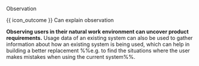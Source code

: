 <span id="title">Observation</span>

<span id="prereqs"></span>

<span id="outcomes">{{ icon_outcome }} Can explain observation</span>

<div id="body">

**Observing users in their natural work environment can uncover product requirements.** Usage data of an existing system can also be used to gather information about how an existing system is being used, which can help in building a better replacement %%e.g. to find the situations where the user makes mistakes when using the current system%%.

</div>

<div id="extras">
</div>